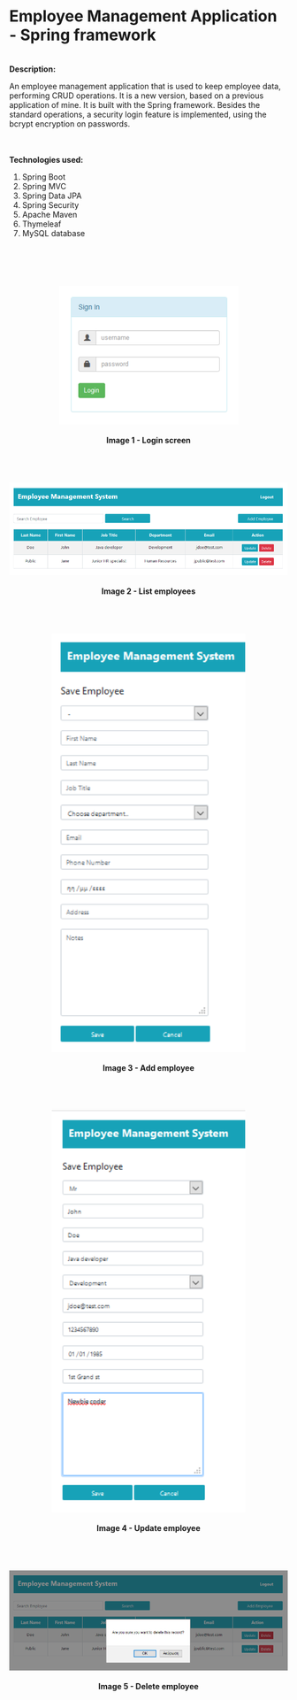 # Employee Management Application - Spring framework
<br>
<b>Description:</b>

An employee management application that is used to keep employee data, performing
CRUD operations. It is a new version, based on a previous application of mine.
It is built with the Spring framework. Besides the standard operations, a security
login feature is implemented, using the bcrypt encryption on passwords.

<br><br>
<b>Technologies used:</b>
<br>
<ol>
	<li>Spring Boot</li>
	<li>Spring MVC</li>
	<li>Spring Data JPA</li>
	<li>Spring Security</li>
	<li>Apache Maven</li>
	<li>Thymeleaf</li>
	<li>MySQL database</li>
</ol>

# 

<br><br>
<div align="center">
	<kbd><img src="./images/01.Login.png" width="325" /></kbd>
	<br><br>
	<b>Image 1 - Login screen</b>
</div>
<br><br>
<br><br>
<div align="center">
	<kbd><img src="./images/02.Employee_List.png" width="650" /></kbd>
	<br><br>
	<b>Image 2 - List employees</b>
</div>
<br><br>
<br><br>
<div align="center">
	<kbd><img src="./images/03.Add_Employee.png" width="350" /></kbd>
	<br><br>
	<b>Image 3 - Add employee</b>
</div>
<br><br>
<br><br>
<div align="center">
	<kbd><img src="./images/04.Update_Employee.png" width="350" /></kbd>
	<br><br>
	<b>Image 4 - Update employee</b>
</div>
<br><br>
<br><br>
<div align="center">
	<kbd><img src="./images/05.Delete_Employee.png" width="650" /></kbd>
	<br><br>
	<b>Image 5 - Delete employee</b>
</div>
<br><br>
<br><br>

